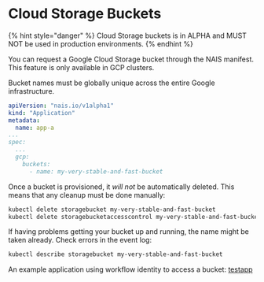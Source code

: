 # Cloud Storage Buckets

{% hint style="danger" %}
Cloud Storage buckets is in ALPHA and MUST NOT be used in production environments.
{% endhint %}

You can request a Google Cloud Storage bucket through the NAIS manifest. This feature is only available in GCP clusters.

Bucket names must be globally unique across the entire Google infrastructure.

``` yaml
apiVersion: "nais.io/v1alpha1"
kind: "Application"
metadata:
  name: app-a
...
spec:
  ...
  gcp:
    buckets:
      - name: my-very-stable-and-fast-bucket
```

Once a bucket is provisioned, it *will not* be automatically deleted. This means that any cleanup must be done manually:

```bash
kubectl delete storagebucket my-very-stable-and-fast-bucket
kubectl delete storagebucketaccesscontrol my-very-stable-and-fast-bucket
```

If having problems getting your bucket up and running, the name might be taken already. Check errors in the event log:

```bash
kubectl describe storagebucket my-very-stable-and-fast-bucket
```

An example application using workflow identity to access a bucket: [testapp](https://github.com/nais/testapp/blob/master/pkg/bucket/bucket.go)
